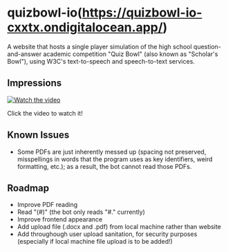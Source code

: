 # quizbowl-io(https://quizbowl-io-cxxtx.ondigitalocean.app/)

A website that hosts a single player simulation of the high school question-and-answer academic competition "Quiz Bowl" (also known as "Scholar's Bowl"), using W3C's text-to-speech and speech-to-text services.

## Impressions

[![Watch the video]()]()

Click the video to watch it!

## Known Issues
- Some PDFs are just inherently messed up (spacing not preserved, misspellings in words that the program uses as key identifiers, weird formatting, etc.); as a result, the bot cannot read those PDFs.

## Roadmap
- Improve PDF reading
- Read "(#)" (the bot only reads "#." currently)
- Improve frontend appearance
- Add upload file (.docx and .pdf) from local machine rather than website 
- Add throughough user upload sanitation, for security purposes (especially if local machine file upload is to be added!)
